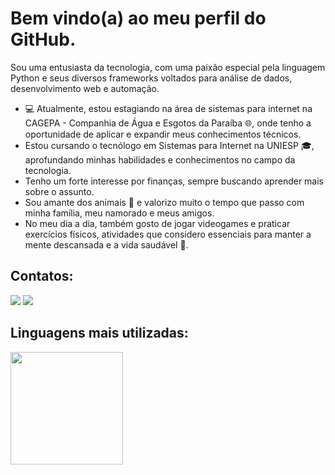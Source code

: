 # Bem vindo(a) ao meu perfil do GitHub.

Sou uma entusiasta da tecnologia, com uma paixão especial pela linguagem Python e seus diversos frameworks voltados para análise de dados, desenvolvimento web e automação.

- 💻 Atualmente, estou estagiando na área de sistemas para internet na CAGEPA - Companhia de Água e Esgotos da Paraíba 🌐, onde tenho a oportunidade de aplicar e expandir meus conhecimentos técnicos.
- Estou cursando o tecnólogo em Sistemas para Internet na UNIESP 🎓, aprofundando minhas habilidades e conhecimentos no campo da tecnologia.
- Tenho um forte interesse por finanças, sempre buscando aprender mais sobre o assunto.
- Sou amante dos animais 🐾 e valorizo muito o tempo que passo com minha família, meu namorado e meus amigos.
- No meu dia a dia, também gosto de jogar videogames e praticar exercícios físicos, atividades que considero essenciais para manter a mente descansada e a vida saudável 💪.


## Contatos: 
<div>
<a href = "mailto:contato@marianneesoares@gmail.com"><img src="https://img.shields.io/badge/Gmail-D14836?style=for-the-badge&logo=gmail&logoColor=white" target="_blank"></a>
<a href="https://www.linkedin.com/in/marianne-soares/" target="_blank"><img src="https://img.shields.io/badge/-LinkedIn-%230077B5?style=for-the-badge&logo=linkedin&logoColor=white" target="_blank"></a>   
</div>

## Linguagens mais utilizadas: 
<div>
<a href="https://github.com/MarianneSoares">
<img height="180em" src="https://github-readme-stats.vercel.app/api/top-langs/?username=MarianneSoares&layout=compact&langs_count=7&theme=dracula"/>
</div>


